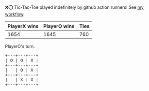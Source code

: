 :x::o: Tic-Tac-Toe played indefinitely by github action runners! See [my workflow](.github/workflows/play.yaml).

|PlayerX wins|PlayerO wins|Ties|
|-|-|-|
|1654|1645|760|

PlayerO's turn.

<pre>
+---+---+---+
| O | O | X |
+---+---+---+
|   | O | X |
+---+---+---+
|   | X | X |
+---+---+---+
</pre>